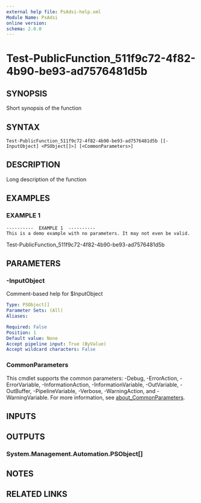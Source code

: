 ```yaml
---
external help file: PsAdsi-help.xml
Module Name: PsAdsi
online version:
schema: 2.0.0
---
```


# Test-PublicFunction_511f9c72-4f82-4b90-be93-ad7576481d5b

## SYNOPSIS
Short synopsis of the function

## SYNTAX

```
Test-PublicFunction_511f9c72-4f82-4b90-be93-ad7576481d5b [[-InputObject] <PSObject[]>] [<CommonParameters>]
```

## DESCRIPTION
Long description of the function

## EXAMPLES

### EXAMPLE 1
```
----------  EXAMPLE 1  ----------
This is a demo example with no parameters. It may not even be valid.
```

Test-PublicFunction_511f9c72-4f82-4b90-be93-ad7576481d5b

## PARAMETERS

### -InputObject
Comment-based help for $InputObject

```yaml
Type: PSObject[]
Parameter Sets: (All)
Aliases:

Required: False
Position: 1
Default value: None
Accept pipeline input: True (ByValue)
Accept wildcard characters: False
```

### CommonParameters
This cmdlet supports the common parameters: -Debug, -ErrorAction, -ErrorVariable, -InformationAction, -InformationVariable, -OutVariable, -OutBuffer, -PipelineVariable, -Verbose, -WarningAction, and -WarningVariable. For more information, see [about_CommonParameters](http://go.microsoft.com/fwlink/?LinkID=113216).

## INPUTS

## OUTPUTS

### System.Management.Automation.PSObject[]
## NOTES

## RELATED LINKS
